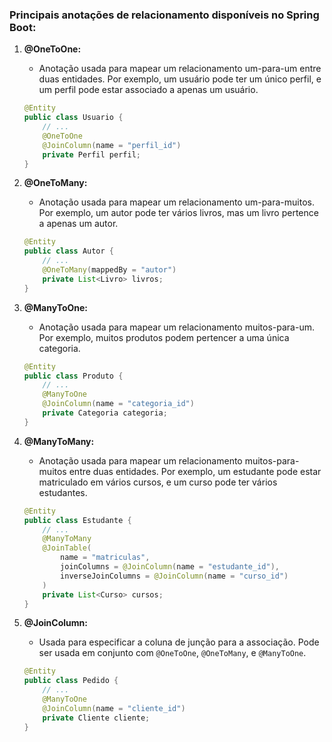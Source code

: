 ### Principais anotações de relacionamento disponíveis no Spring Boot:

1. **@OneToOne:**
   - Anotação usada para mapear um relacionamento um-para-um entre duas entidades. Por exemplo, um usuário pode ter um único perfil, e um perfil pode estar associado a apenas um usuário.

   ```java
   @Entity
   public class Usuario {
       // ...
       @OneToOne
       @JoinColumn(name = "perfil_id")
       private Perfil perfil;
   }
   ```

2. **@OneToMany:**
   - Anotação usada para mapear um relacionamento um-para-muitos. Por exemplo, um autor pode ter vários livros, mas um livro pertence a apenas um autor.

   ```java
   @Entity
   public class Autor {
       // ...
       @OneToMany(mappedBy = "autor")
       private List<Livro> livros;
   }
   ```

3. **@ManyToOne:**
   - Anotação usada para mapear um relacionamento muitos-para-um. Por exemplo, muitos produtos podem pertencer a uma única categoria.

   ```java
   @Entity
   public class Produto {
       // ...
       @ManyToOne
       @JoinColumn(name = "categoria_id")
       private Categoria categoria;
   }
   ```

4. **@ManyToMany:**
   - Anotação usada para mapear um relacionamento muitos-para-muitos entre duas entidades. Por exemplo, um estudante pode estar matriculado em vários cursos, e um curso pode ter vários estudantes.

   ```java
   @Entity
   public class Estudante {
       // ...
       @ManyToMany
       @JoinTable(
           name = "matriculas",
           joinColumns = @JoinColumn(name = "estudante_id"),
           inverseJoinColumns = @JoinColumn(name = "curso_id")
       )
       private List<Curso> cursos;
   }
   ```

5. **@JoinColumn:**
   - Usada para especificar a coluna de junção para a associação. Pode ser usada em conjunto com `@OneToOne`, `@OneToMany`, e `@ManyToOne`.

   ```java
   @Entity
   public class Pedido {
       // ...
       @ManyToOne
       @JoinColumn(name = "cliente_id")
       private Cliente cliente;
   }
   ```

